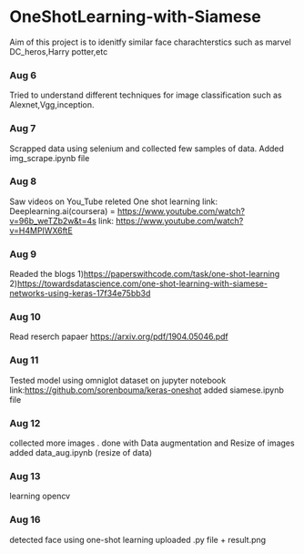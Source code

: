 # OneShotLearning-with-Siamese

Aim of this  project is to idenitfy similar face charachterstics such as marvel DC_heros,Harry potter,etc

### Aug 6
Tried to understand different techniques for image classification such as Alexnet,Vgg,inception.


### Aug 7
Scrapped data using selenium and collected few samples of data.
Added img_scrape.ipynb file

### Aug 8
Saw videos on You_Tube releted One shot learning
link: Deeplearning.ai(coursera) = https://www.youtube.com/watch?v=96b_weTZb2w&t=4s
link: https://www.youtube.com/watch?v=H4MPIWX6ftE

### Aug 9
Readed the blogs 
1)https://paperswithcode.com/task/one-shot-learning
2)https://towardsdatascience.com/one-shot-learning-with-siamese-networks-using-keras-17f34e75bb3d

### Aug 10
Read reserch papaer 
https://arxiv.org/pdf/1904.05046.pdf

### Aug  11
Tested  model using omniglot dataset on jupyter notebook
link:https://github.com/sorenbouma/keras-oneshot
added siamese.ipynb file


### Aug 12
collected more images .
done with  Data augmentation and Resize of images 
added data_aug.ipynb (resize of data)


### Aug 13
learning opencv

### Aug 16
detected face using one-shot learning 
uploaded .py file + result.png
